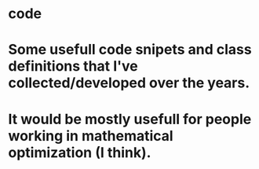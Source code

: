 # code
# Some usefull code snipets and class definitions that I've collected/developed over the years. 
# It would be mostly usefull for people working in mathematical optimization (I think).
